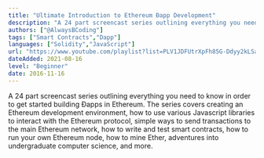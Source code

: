 ```yaml
---
title: "Ultimate Introduction to Ethereum Ðapp Development"
description: "A 24 part screencast series outlining everything you need to know in order to get started building Ðapps in Ethereum."
authors: ["@AlwaysBCoding"]
tags: ["Smart Contracts","Dapp"]
languages: ["Solidity","JavaScript"]
url: "https://www.youtube.com/playlist?list=PLV1JDFUtrXpFh85G-Ddyy2kLSafaB9biQ"
dateAdded: 2021-08-16
level: "Beginner"
date: 2016-11-16
---
```


A 24 part screencast series outlining everything you need to know in order to get started building Ðapps in Ethereum. The series covers creating an Ethereum development environment, how to use various Javascript libraries to interact with the Ethereum protocol, simple ways to send transactions to the main Ethereum network, how to write and test smart contracts, how to run your own Ethereum node, how to mine Ether, adventures into undergraduate computer science, and more.